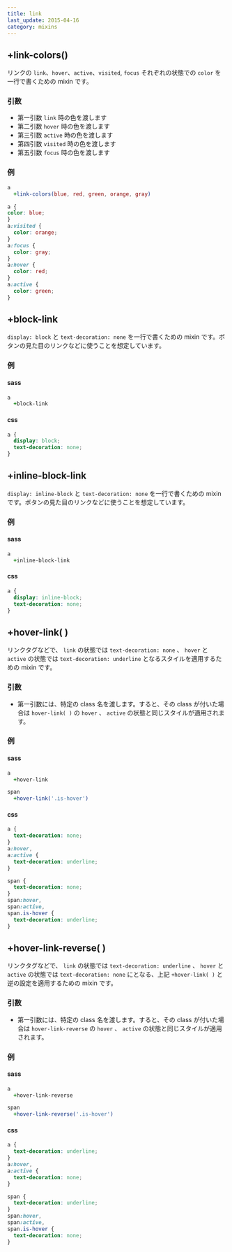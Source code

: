 ```yaml
---
title: link
last_update: 2015-04-16
category: mixins
---
```


## +link-colors()

リンクの `link`、`hover`、`active`、`visited`, `focus` それぞれの状態での `color` を一行で書くための mixin です。

### 引数

- 第一引数 `link` 時の色を渡します
- 第二引数 `hover` 時の色を渡します
- 第三引数 `active` 時の色を渡します
- 第四引数 `visited` 時の色を渡します
- 第五引数 `focus` 時の色を渡します

### 例

```sass
a
  +link-colors(blue, red, green, orange, gray)
```

```css
a {
color: blue;
}
a:visited {
  color: orange;
}
a:focus {
  color: gray;
}
a:hover {
  color: red;
}
a:active {
  color: green;
}
```

## +block-link

`display: block` と `text-decoration: none` を一行で書くための mixin です。ボタンの見た目のリンクなどに使うことを想定しています。


### 例

#### sass

```sass
a
  +block-link
```

#### css

```css
a {
  display: block;
  text-decoration: none;
}
```

## +inline-block-link

`display: inline-block` と `text-decoration: none` を一行で書くための mixin です。ボタンの見た目のリンクなどに使うことを想定しています。


### 例

#### sass

```sass
a
  +inline-block-link
```

#### css

```css
a {
  display: inline-block;
  text-decoration: none;
}
```

## +hover-link( )

リンクタグなどで、 `link` の状態では `text-decoration: none`  、 `hover` と `active` の状態では `text-decoration: underline` となるスタイルを適用するための mixin です。

### 引数

- 第一引数には、特定の class 名を渡します。すると、その class が付いた場合は `hover-link( )` の `hover` 、 `active` の状態と同じスタイルが適用されます。

### 例

#### sass

```sass
a
  +hover-link

span
  +hover-link('.is-hover')
```

#### css

```css
a {
  text-decoration: none;
}
a:hover,
a:active {
  text-decoration: underline;
}

span {
  text-decoration: none;
}
span:hover,
span:active,
span.is-hover {
  text-decoration: underline;
}
```


## +hover-link-reverse( )

リンクタグなどで、 `link` の状態では `text-decoration: underline`  、 `hover` と `active` の状態では `text-decoration: none` にとなる、上記 `+hover-link( )` と逆の設定を適用するための mixin です。

### 引数

- 第一引数には、特定の class 名を渡します。すると、その class が付いた場合は `hover-link-reverse` の `hover` 、 `active` の状態と同じスタイルが適用されます。


### 例

#### sass

```sass
a
  +hover-link-reverse

span
  +hover-link-reverse('.is-hover')
```

#### css

```css
a {
  text-decoration: underline;
}
a:hover,
a:active {
  text-decoration: none;
}

span {
  text-decoration: underline;
}
span:hover,
span:active,
span.is-hover {
  text-decoration: none;
}
```
